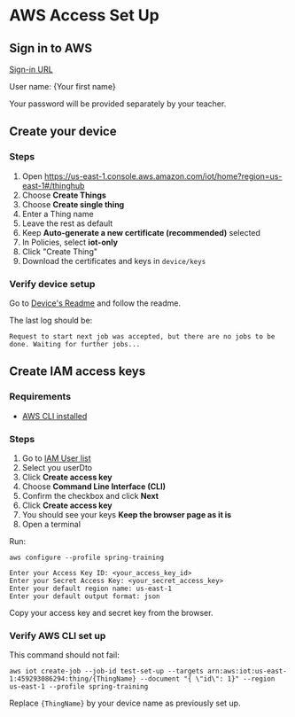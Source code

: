 # AWS Access Set Up

## Sign in to AWS

[Sign-in URL](https://jeromenavez.signin.aws.amazon.com/console)

User name: {Your first name}

Your password will be provided separately by your teacher.

## Create your device

### Steps

1. Open https://us-east-1.console.aws.amazon.com/iot/home?region=us-east-1#/thinghub
1. Choose **Create Things**
1. Choose **Create single thing**
2. Enter a Thing name
3. Leave the rest as default
4. Keep **Auto-generate a new certificate (recommended)** selected
5. In Policies, select **iot-only**
6. Click "Create Thing"
7. Download the certificates and keys in `device/keys`

### Verify device setup

Go to [Device's Readme](../device/README.md) and follow the readme.

The last log should be:
```text
Request to start next job was accepted, but there are no jobs to be done. Waiting for further jobs...
```

## Create IAM access keys

### Requirements
* [AWS CLI installed](https://docs.aws.amazon.com/cli/latest/userguide/getting-started-install.html)

### Steps

1. Go to [IAM User list](https://us-east-1.console.aws.amazon.com/iam/home?region=us-east-1#/users)
2. Select you userDto
3. Click **Create access key**
4. Choose **Command Line Interface (CLI)**
5. Confirm the checkbox and click **Next**
6. Click **Create access key**
7. You should see your keys **Keep the browser page as it is**
8. Open a terminal

Run:
```shell
aws configure --profile spring-training

Enter your Access Key ID: <your_access_key_id>
Enter your Secret Access Key: <your_secret_access_key>
Enter your default region name: us-east-1
Enter your default output format: json
```
Copy your access key and secret key from the browser.

### Verify AWS CLI set up

This command should not fail:

```shell
aws iot create-job --job-id test-set-up --targets arn:aws:iot:us-east-1:459293086294:thing/{ThingName} --document "{ \"id\": 1}" --region us-east-1 --profile spring-training
```

Replace `{ThingName}` by your device name as previously set up.

